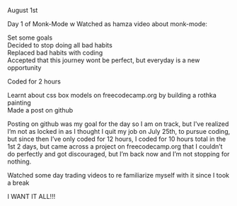 August 1st

Day 1 of Monk-Mode
w
Watched as hamza video about monk-mode:

Set some goals  
Decided to stop doing all bad habits  
Replaced bad habits with coding  
Accepted that this journey wont be perfect, but everyday is a new opportunity

Coded for 2 hours

Learnt about css box models on freecodecamp.org by building a rothka painting  
Made a post on github

Posting on github was my goal for the day so I am on track, but I've realized I’m not as locked in as I thought I quit my job on July 25th, to pursue coding, but since then I’ve only coded for 12 hours, I coded for 10 hours total in the 1st 2 days, but came across a project on freecodecamp.org that I couldn’t do perfectly and got discouraged, but I’m back now and I’m not stopping for nothing.

Watched some day trading videos to re familiarize myself with it since I took a break

I WANT IT ALL!!!
